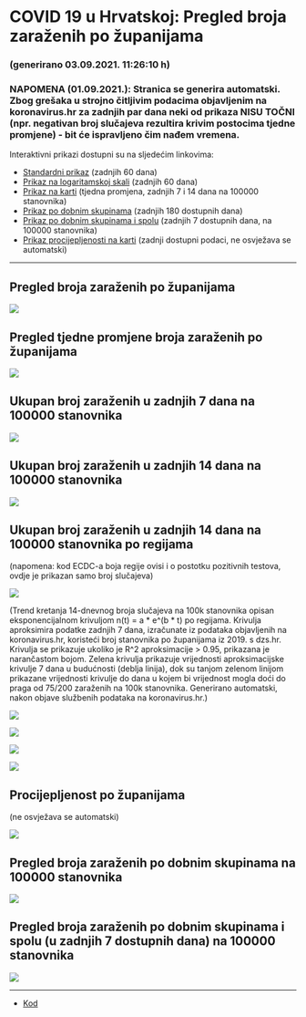 # COVID 19 u Hrvatskoj: Pregled broja zaraženih po županijama

### (generirano 03.09.2021. 11:26:10 h)

### NAPOMENA (01.09.2021.): Stranica se generira automatski. Zbog grešaka u strojno čitljivim podacima objavljenim na koronavirus.hr za zadnjih par dana neki od prikaza NISU TOČNI (npr. negativan broj slučajeva rezultira krivim postocima tjedne promjene) - bit će ispravljeno čim nađem vremena.

Interaktivni prikazi dostupni su na sljedećim linkovima:

- [Standardni prikaz](html/index.html) (zadnjih 60 dana)
- [Prikaz na logaritamskoj skali](html/index_log.html) (zadnjih 60 dana)
- [Prikaz na karti](html/index_map.html) (tjedna promjena, zadnjih 7 i 14 dana na 100000 stanovnika)
- [Prikaz po dobnim skupinama](html/index_per_age.html) (zadnjih 180 dostupnih dana)
- [Prikaz po dobnim skupinama i spolu](html/index_pyramid.html) (zadnjih 7 dostupnih dana, na 100000 stanovnika)
- [Prikaz procijepljenosti na karti](html/index_vaccination.html) (zadnji dostupni podaci, ne osvježava se automatski)

-----

## Pregled broja zaraženih po županijama

![](img/2021_09_01_line_plots.png)

## Pregled tjedne promjene broja zaraženih po županijama

![](img/2021_09_01_map.png)

## Ukupan broj zaraženih u zadnjih 7 dana na 100000 stanovnika

![](img/2021_09_01_map_7_day_per_100k.png)

## Ukupan broj zaraženih u zadnjih 14 dana na 100000 stanovnika

![](img/2021_09_01_map_14_day_per_100k.png)

## Ukupan broj zaraženih u zadnjih 14 dana na 100000 stanovnika po regijama

(napomena: kod ECDC-a boja regije ovisi i o postotku pozitivnih testova, ovdje je prikazan samo broj slučajeva)

![](img/2021_09_01_map_14_day_per_100k_region.png)

(Trend kretanja 14-dnevnog broja slučajeva na 100k stanovnika opisan eksponencijalnom krivuljom n(t) = a * e^(b * t) po regijama. Krivulja aproksimira podatke zadnjih 7 dana, izračunate iz podataka objavljenih na koronavirus.hr, koristeći broj stanovnika po županijama iz 2019. s dzs.hr. Krivulja se prikazuje ukoliko je R^2 aproksimacije > 0.95, prikazana je narančastom bojom. Zelena krivulja prikazuje vrijednosti aproksimacijske krivulje 7 dana u budućnosti (deblja linija), dok su tanjom zelenom linijom prikazane vrijednosti krivulje do dana u kojem bi vrijednost mogla doći do praga od 75/200 zaraženih na 100k stanovnika. Generirano automatski, nakon objave službenih podataka na koronavirus.hr.)

![](img/2021_09_01_current_Jadranska_Hrvatska.png)

![](img/2021_09_01_current_Panonska_Hrvatska.png)

![](img/2021_09_01_current_Grad_Zagreb.png)

![](img/2021_09_01_current_Sjeverna_Hrvatska.png)

## Procijepljenost po županijama

(ne osvježava se automatski)

![](img/2021_09_01_vaccination.png)

## Pregled broja zaraženih po dobnim skupinama na 100000 stanovnika

![](img/2021_09_01_per_age_group.png)

## Pregled broja zaraženih po dobnim skupinama i spolu (u zadnjih 7 dostupnih dana) na 100000 stanovnika

![](img/2021_09_01_pyramid.png)

-----

- [Kod](https://github.com/ppalasek/covid_plots_croatia)

